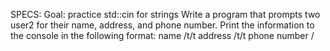 SPECS:
Goal: practice std::cin for strings
Write a program that prompts two user2 for their
name, address, and phone number.
Print the information to the console in the following format:
name
\/t\/t address
\/t\/t phone number
/
